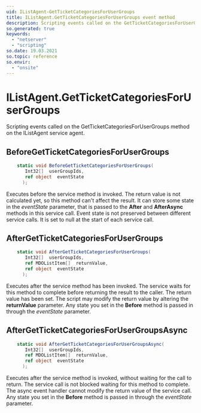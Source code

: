 ```yaml
---
uid: IListAgent-GetTicketCategoriesForUserGroups
title: IListAgent.GetTicketCategoriesForUserGroups event method
description: Scripting events called on the GetTicketCategoriesForUserGroups method on the IListAgent service agent.
so.generated: true
keywords:
  - "netserver"
  - "scripting"
so.date: 19.03.2021
so.topic: reference
so.envir:
  - "onsite"
---
```

# IListAgent.GetTicketCategoriesForUserGroups

Scripting events called on the <see cref='M:SuperOffice.CRM.Services.IListAgent.GetTicketCategoriesForUserGroups'>GetTicketCategoriesForUserGroups</see> method on the <see cref='IListAgent'>IListAgent</see>  service agent.

## BeforeGetTicketCategoriesForUserGroups
```cs
    static void BeforeGetTicketCategoriesForUserGroups(
       Int32[]  userGroupIds,
       ref object  eventState
      );
```
Executes before the service method is invoked.
The return value is not calculated yet, so this method can't affect the result.
It can store some state in the *eventState* parameter, that is passed to the **After** and **AfterAsync** methods in this service call.
Event state is not preserved between different service calls. It is set to null at the start of each service call.
## AfterGetTicketCategoriesForUserGroups
```cs
    static void AfterGetTicketCategoriesForUserGroups(
       Int32[]  userGroupIds,
       ref MDOListItem[]  returnValue,
       ref object  eventState
      );
```
Executes after the service method has been invoked. The service waits for this method to complete before returning the result to the caller.
The return value has been set. The script may modify the return value by altering the **returnValue** parameter.
Any state you set in the **Before** method is passed in through the *eventState* parameter.
## AfterGetTicketCategoriesForUserGroupsAsync
```cs
    static void AfterGetTicketCategoriesForUserGroupsAsync(
       Int32[]  userGroupIds,
       ref MDOListItem[]  returnValue,
       ref object  eventState
      );
```
Executes after the service method is invoked, without waiting for the call to return.
The service call is not blocked waiting for this method to complete.
The async event handler cannot modify the return value of the service call.
Any state you set in the **Before** method is passed in through the *eventState* parameter.

